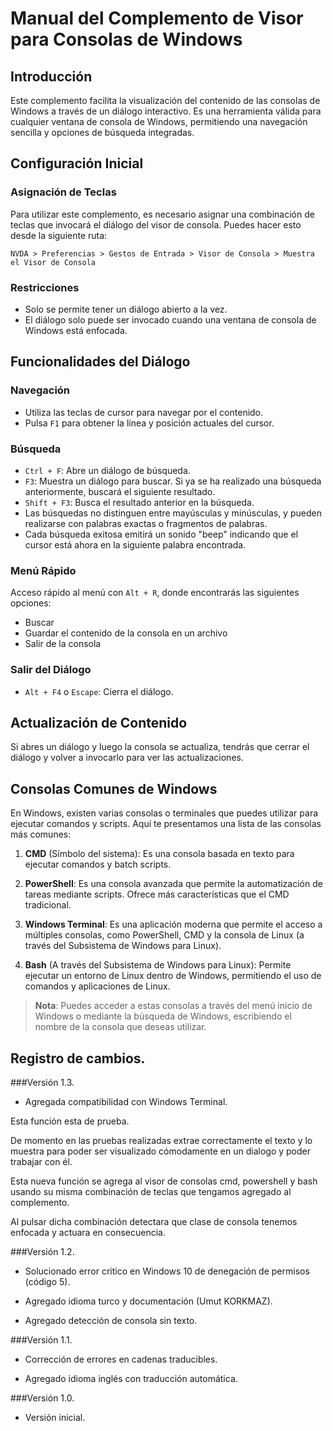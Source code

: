 # Manual del Complemento de Visor para Consolas de Windows
## Introducción

Este complemento facilita la visualización del contenido de las consolas de Windows a través de un diálogo interactivo. Es una herramienta válida para cualquier ventana de consola de Windows, permitiendo una navegación sencilla y opciones de búsqueda integradas.

## Configuración Inicial
### Asignación de Teclas

Para utilizar este complemento, es necesario asignar una combinación de teclas que invocará el diálogo del visor de consola. Puedes hacer esto desde la siguiente ruta:

```
NVDA > Preferencias > Gestos de Entrada > Visor de Consola > Muestra el Visor de Consola
```

### Restricciones

* Solo se permite tener un diálogo abierto a la vez.
* El diálogo solo puede ser invocado cuando una ventana de consola de Windows está enfocada.

## Funcionalidades del Diálogo

### Navegación

* Utiliza las teclas de cursor para navegar por el contenido.
* Pulsa `F1` para obtener la línea y posición actuales del cursor.

### Búsqueda

* `Ctrl + F`: Abre un diálogo de búsqueda.
* `F3`: Muestra un diálogo para buscar. Si ya se ha realizado una búsqueda anteriormente, buscará el siguiente resultado.
* `Shift + F3`: Busca el resultado anterior en la búsqueda.
* Las búsquedas no distinguen entre mayúsculas y minúsculas, y pueden realizarse con palabras exactas o fragmentos de palabras.
* Cada búsqueda exitosa emitirá un sonido "beep" indicando que el cursor está ahora en la siguiente palabra encontrada.

### Menú Rápido

Acceso rápido al menú con `Alt + R`, donde encontrarás las siguientes opciones:

* Buscar
* Guardar el contenido de la consola en un archivo
* Salir de la consola

### Salir del Diálogo

* `Alt + F4` o `Escape`: Cierra el diálogo.

## Actualización de Contenido

Si abres un diálogo y luego la consola se actualiza, tendrás que cerrar el diálogo y volver a invocarlo para ver las actualizaciones.

## Consolas Comunes de Windows

En Windows, existen varias consolas o terminales que puedes utilizar para ejecutar comandos y scripts. Aquí te presentamos una lista de las consolas más comunes:

1. **CMD** (Símbolo del sistema): Es una consola basada en texto para ejecutar comandos y batch scripts.
   
2. **PowerShell**: Es una consola avanzada que permite la automatización de tareas mediante scripts. Ofrece más características que el CMD tradicional.
   
3. **Windows Terminal**: Es una aplicación moderna que permite el acceso a múltiples consolas, como PowerShell, CMD y la consola de Linux (a través del Subsistema de Windows para Linux).
   
4. **Bash** (A través del Subsistema de Windows para Linux): Permite ejecutar un entorno de Linux dentro de Windows, permitiendo el uso de comandos y aplicaciones de Linux.

> **Nota**: Puedes acceder a estas consolas a través del menú inicio de Windows o mediante la búsqueda de Windows, escribiendo el nombre de la consola que deseas utilizar.

## Registro de cambios.
###Versión 1.3.

* Agregada compatibilidad con Windows Terminal.

Esta función esta de prueba.

De momento en las pruebas realizadas extrae correctamente el texto y lo muestra para poder ser visualizado cómodamente en un dialogo y poder trabajar con él.

Esta nueva función se agrega al visor de consolas cmd, powershell y bash usando su misma combinación de teclas que tengamos agregado al complemento.

Al pulsar dicha combinación detectara que clase de consola tenemos enfocada y actuara en consecuencia.

###Versión 1.2.

* Solucionado error critico en Windows 10 de denegación de permisos (código 5).

* Agregado idioma turco y documentación (Umut KORKMAZ).

* Agregado detección de consola sin texto.

###Versión 1.1.

* Corrección de errores en cadenas traducibles.

* Agregado idioma inglés con traducción automática.

###Versión 1.0.

* Versión inicial.